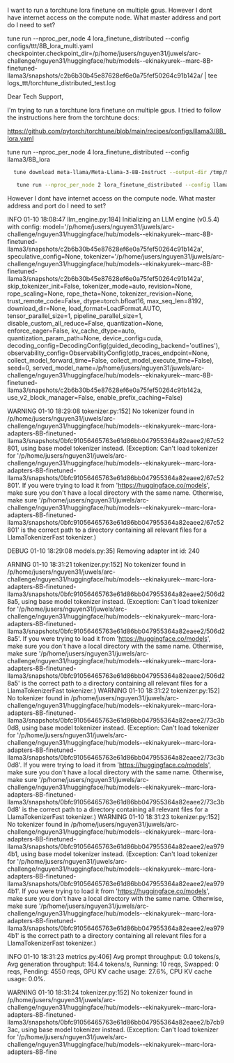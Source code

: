 I want to run a torchtune lora finetune on multiple gpus. However I dont have internet access on the compute node. What master address and port do I need to set?


tune run --nproc_per_node 4 lora_finetune_distributed --config configs/ttt/8B_lora_multi.yaml checkpointer.checkpoint_dir=/p/home/jusers/nguyen31/juwels/arc-challenge/nguyen31/huggingface/hub/models--ekinakyurek--marc-8B-finetuned-llama3/snapshots/c2b6b30b45e87628ef6e0a75fef50264c91b142a/ | tee logs_ttt/torchtune_distributed_test.log




Dear Tech Support,

I'm trying to run a torchtune lora finetune on multiple gpus. I tried to follow the instructions here from the torchtune docs:

https://github.com/pytorch/torchtune/blob/main/recipes/configs/llama3/8B_lora.yaml
  



tune run --nproc_per_node 4 lora_finetune_distributed --config llama3/8B_lora


``` bash
  tune download meta-llama/Meta-Llama-3-8B-Instruct --output-dir /tmp/Meta-Llama-3-8B-Instruct --ignore-patterns "*.safetensors" 
```

``` bash
   tune run --nproc_per_node 2 lora_finetune_distributed --config llama3/8B_lora
```


However I dont have internet access on the compute node. What master address and port do I need to set?






INFO 01-10 18:08:47 llm_engine.py:184] Initializing an LLM engine (v0.5.4) with config: model='/p/home/jusers/nguyen31/juwels/arc-challenge/nguyen31/huggingface/hub/models--ekinakyurek--marc-8B-finetuned-llama3/snapshots/c2b6b30b45e87628ef6e0a75fef50264c91b142a', speculative_config=None, tokenizer='/p/home/jusers/nguyen31/juwels/arc-challenge/nguyen31/huggingface/hub/models--ekinakyurek--marc-8B-finetuned-llama3/snapshots/c2b6b30b45e87628ef6e0a75fef50264c91b142a', skip_tokenizer_init=False, tokenizer_mode=auto, revision=None, rope_scaling=None, rope_theta=None, tokenizer_revision=None, trust_remote_code=False, dtype=torch.bfloat16, max_seq_len=8192, download_dir=None, load_format=LoadFormat.AUTO, tensor_parallel_size=1, pipeline_parallel_size=1, disable_custom_all_reduce=False, quantization=None, enforce_eager=False, kv_cache_dtype=auto, quantization_param_path=None, device_config=cuda, decoding_config=DecodingConfig(guided_decoding_backend='outlines'), observability_config=ObservabilityConfig(otlp_traces_endpoint=None, collect_model_forward_time=False, collect_model_execute_time=False), seed=0, served_model_name=/p/home/jusers/nguyen31/juwels/arc-challenge/nguyen31/huggingface/hub/models--ekinakyurek--marc-8B-finetuned-llama3/snapshots/c2b6b30b45e87628ef6e0a75fef50264c91b142a, use_v2_block_manager=False, enable_prefix_caching=False)



WARNING 01-10 18:29:08 tokenizer.py:152] No tokenizer found in /p/home/jusers/nguyen31/juwels/arc-challenge/nguyen31/huggingface/hub/models--ekinakyurek--marc-lora-adapters-8B-finetuned-llama3/snapshots/0bfc91056465763e61d86bb047955364a82eaee2/67c52801, using base model tokenizer instead. (Exception: Can't load tokenizer for '/p/home/jusers/nguyen31/juwels/arc-challenge/nguyen31/huggingface/hub/models--ekinakyurek--marc-lora-adapters-8B-finetuned-llama3/snapshots/0bfc91056465763e61d86bb047955364a82eaee2/67c52801'. If you were trying to load it from 'https://huggingface.co/models', make sure you don't have a local directory with the same name. Otherwise, make sure '/p/home/jusers/nguyen31/juwels/arc-challenge/nguyen31/huggingface/hub/models--ekinakyurek--marc-lora-adapters-8B-finetuned-llama3/snapshots/0bfc91056465763e61d86bb047955364a82eaee2/67c52801' is the correct path to a directory containing all relevant files for a LlamaTokenizerFast tokenizer.)

DEBUG 01-10 18:29:08 models.py:35] Removing adapter int id: 240



ARNING 01-10 18:31:21 tokenizer.py:152] No tokenizer found in /p/home/jusers/nguyen31/juwels/arc-challenge/nguyen31/huggingface/hub/models--ekinakyurek--marc-lora-adapters-8B-finetuned-llama3/snapshots/0bfc91056465763e61d86bb047955364a82eaee2/506d28a5, using base model tokenizer instead. (Exception: Can't load tokenizer for '/p/home/jusers/nguyen31/juwels/arc-challenge/nguyen31/huggingface/hub/models--ekinakyurek--marc-lora-adapters-8B-finetuned-llama3/snapshots/0bfc91056465763e61d86bb047955364a82eaee2/506d28a5'. If you were trying to load it from 'https://huggingface.co/models', make sure you don't have a local directory with the same name. Otherwise, make sure '/p/home/jusers/nguyen31/juwels/arc-challenge/nguyen31/huggingface/hub/models--ekinakyurek--marc-lora-adapters-8B-finetuned-llama3/snapshots/0bfc91056465763e61d86bb047955364a82eaee2/506d28a5' is the correct path to a directory containing all relevant files for a LlamaTokenizerFast tokenizer.)
WARNING 01-10 18:31:22 tokenizer.py:152] No tokenizer found in /p/home/jusers/nguyen31/juwels/arc-challenge/nguyen31/huggingface/hub/models--ekinakyurek--marc-lora-adapters-8B-finetuned-llama3/snapshots/0bfc91056465763e61d86bb047955364a82eaee2/73c3b0d8, using base model tokenizer instead. (Exception: Can't load tokenizer for '/p/home/jusers/nguyen31/juwels/arc-challenge/nguyen31/huggingface/hub/models--ekinakyurek--marc-lora-adapters-8B-finetuned-llama3/snapshots/0bfc91056465763e61d86bb047955364a82eaee2/73c3b0d8'. If you were trying to load it from 'https://huggingface.co/models', make sure you don't have a local directory with the same name. Otherwise, make sure '/p/home/jusers/nguyen31/juwels/arc-challenge/nguyen31/huggingface/hub/models--ekinakyurek--marc-lora-adapters-8B-finetuned-llama3/snapshots/0bfc91056465763e61d86bb047955364a82eaee2/73c3b0d8' is the correct path to a directory containing all relevant files for a LlamaTokenizerFast tokenizer.)
WARNING 01-10 18:31:23 tokenizer.py:152] No tokenizer found in /p/home/jusers/nguyen31/juwels/arc-challenge/nguyen31/huggingface/hub/models--ekinakyurek--marc-lora-adapters-8B-finetuned-llama3/snapshots/0bfc91056465763e61d86bb047955364a82eaee2/ea9794b1, using base model tokenizer instead. (Exception: Can't load tokenizer for '/p/home/jusers/nguyen31/juwels/arc-challenge/nguyen31/huggingface/hub/models--ekinakyurek--marc-lora-adapters-8B-finetuned-llama3/snapshots/0bfc91056465763e61d86bb047955364a82eaee2/ea9794b1'. If you were trying to load it from 'https://huggingface.co/models', make sure you don't have a local directory with the same name. Otherwise, make sure '/p/home/jusers/nguyen31/juwels/arc-challenge/nguyen31/huggingface/hub/models--ekinakyurek--marc-lora-adapters-8B-finetuned-llama3/snapshots/0bfc91056465763e61d86bb047955364a82eaee2/ea9794b1' is the correct path to a directory containing all relevant files for a LlamaTokenizerFast tokenizer.)

INFO 01-10 18:31:23 metrics.py:406] Avg prompt throughput: 0.0 tokens/s, Avg generation throughput: 164.4 tokens/s, Running: 10 reqs, Swapped: 0 reqs, Pending: 4550 reqs, GPU KV cache usage: 27.6%, CPU KV cache usage: 0.0%.




WARNING 01-10 18:31:24 tokenizer.py:152] No tokenizer found in /p/home/jusers/nguyen31/juwels/arc-challenge/nguyen31/huggingface/hub/models--ekinakyurek--marc-lora-adapters-8B-finetuned-llama3/snapshots/0bfc91056465763e61d86bb047955364a82eaee2/b7cb93ac, using base model tokenizer instead. (Exception: Can't load tokenizer for '/p/home/jusers/nguyen31/juwels/arc-challenge/nguyen31/huggingface/hub/models--ekinakyurek--marc-lora-adapters-8B-fine
